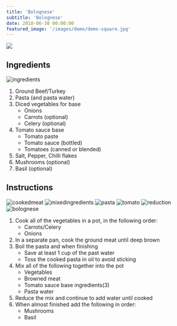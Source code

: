```yaml
---
title: 'Bolognese'
subtitle: 'Bolognese'
date: 2018-06-30 00:00:00
featured_image: '/images/demo/demo-square.jpg'
---
```


![](/images/demo/demo-landscape.jpg)

## Ingredients

![ingredients](/images/recipes/italian/italian-bolognese-01.jpg)

1. Ground Beef/Turkey
1. Pasta (and pasta water)
1. Diced vegetables for base
   * Onions
   * Carrots (optional)
   * Celery (optional)
1. Tomato sauce base
   * Tomato paste
   * Tomato sauce (bottled)
   * Tomatoes (canned or blended)
1. Salt, Pepper, Chilli flakes
1. Mushrooms (optional)
1. Basil (optional)

## Instructions

![cookedmeat](/images/recipes/italian/italian-bolognese-02.jpg)
![mixedingredients](/images/italian/italian-bolognese-03.jpg)
![pasta](/images/italian/italian-bolognese-04.jpg)
![tomato](/images/italian/italian-bolognese-05.jpg)
![reduction](/images/italian/italian-bolognese-06.jpg)
![bolognese](/images/italian/italian-bolognese-07.jpg)

1. Cook all of the vegetables in a pot, in the following order:
   * Carrots/Celery
   * Onions
1. In a separate pan, cook the ground meat until deep brown
1. Boil the pasta and when finishing
   * Save at least 1 cup of the past water
   * Toss the cooked pasta in oil to avoid sticking
1. Mix all of the following together into the pot
   * Vegetables
   * Browned meat
   * Tomato sauce base ingredients(3)
   * Pasta water
1. Reduce the mix and continue to add water until cooked
1. When almost finished add the following in order:
   * Mushrooms
   * Basil
